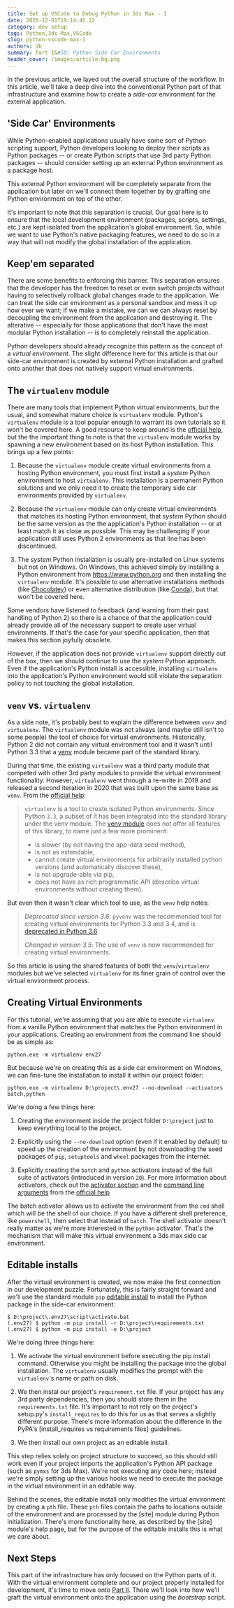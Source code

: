 ```yaml
---
title: Set up VSCode to Debug Python in 3ds Max - I
date: 2020-12-01T19:14:45.12
category: dev setup
tags: Python,3ds Max,VSCode
slug: python-vscode-max-1
authors: db
summary: Part I&#58; Python Side Car Environments
header_cover: /images/article-bg.png
---
```


In the previous article, we layed out the overall structure of the workflow.  In this article, we'll take a deep dive into the conventional Python part of that infrastructure and examine how to create a *side-car* environment for the external application.

## 'Side Car' Environments

While Python-enabled applications usually have some sort of Python scripting support, Python developers looking to deploy their scripts as Python packages -- or create Python scripts that use 3rd party Python packages -- should consider setting up an external Python environment as a package host.

This external Python environment will be completely separate from the application but later on we'll connect them together by by grafting one Python environment on top of the other.

It's important to note that this separation is crucial.  Our goal here is to ensure that the local development environment (packages, scripts, settings, etc.) are kept isolated from the application's global environment.  So, while we want to use Python's native packaging features, we need to do so in a way that will not modify the global installation of the application.

## Keep'em separated

There are some benefits to enforcing this barrier.  This separation ensures that the developer has the freedom to reset or even switch projects without having to selectively rollback global changes made to the application.  We can treat the side car environment as a personal sandbox and mess it up how ever we want; if we make a mistake, we can we can always reset by decoupling the environment from the application and destroying it. The alterative -- especially for those applications that don't have the most modular Python installation -- is to completely reinstall the application.

Python developers should already recognize this pattern as the concept of a *virtual environment*.  The slight difference here for this article is that our side-car environment is created by external Python installation and grafted onto another that does not natively support virtual environments.

## The `virtualenv` module

There are many tools that implement Python virtual environments, but the usual, and somewhat mature choice is `virtualenv` module.  Python's `virtualenv` module is a tool popular enough to warrant its own tutorials so it won't be covered here.  A good resource to keep around is the [official help], but the the important thing to note is that the `virtualenv` module works by spawning a new environment based on its host Python installation.   This brings up a few points:

1. Because the `virtualenv` module create virtual environments from a hosting Python environment, you must first install a _system_ Python environment to host `virtualenv`.  This installation is a permanent Python solutions and we only need it to create the temporary side car environments provided by `virtualenv`.

2. Because the `virtualenv` module can only create virtual environments that matches its hosting Python environment, that _system_ Python should be the same version as the the application's Python installation -- or at least match it as close as possible.  This may be challenging if your application still uses Python 2 environments as that line has been discontinued.

3. The _system_ Python installation is usually pre-installed on Linux systems but not on Windows.  On Windows, this achieved simply by installing a Python environment from <https://www.python.org> and then installing the `virtualenv` module.  It's possible to use alternative installations methods (like [Chocolatey]) or even alternative distribution (like [Conda]), but that won't be covered here.

Some vendors have listened to feedback (and learning from their past handling of Python 2) so there is a chance of that the application could already provide all of the necessary support to create user virtual environments.  If that's the case for your specific application, then that makes this section joyfully obsolete.

However, if the application does not provide `virtualenv` support directly out of the box, then we should continue to use the _system_ Python approach.  Even if the application's Python install is accessible, installing `virtualenv` into the application's Python environment would still violate the separation policy to not touching the global installation.

## `venv` vs. `virtualenv`

As a side note, it's probably best to explain the difference between `venv` and `virtualenv`.  The `virtualenv` module was not always (and maybe still isn't to some people) the tool of choice for virtual environments. Historically, Python 2 did not contain any virtual environment tool and it wasn't until Python 3.3 that a [venv] module became part of the standard library.

During that time, the existing `virtualenv` was a third party module that competed with other 3rd party modules to provide the virtual environment functionality.  However, `virtualenv` went through a re-write in 2019 and released a second iteration in 2020 that was built upon the same base as `venv`.  From the [official help]:

> `virtualenv` is a tool to create isolated Python environments. Since Python `3.3`, a subset of it has been integrated into the standard library under the venv module. The [venv module] does not offer all features of this library, to name just a few more prominent:
>
> - is slower (by not having the app-data seed method),
> - is not as extendable,
> - cannot create virtual environments for arbitrarily installed python versions (and automatically discover these),
> - is not upgrade-able via pip,
> - does not have as rich programmatic API (describe virtual environments without creating them).

But even then it wasn't clear which tool to use, as the `venv` help notes:

> _Deprecated since version 3.6_: `pyvenv` was the recommended tool for creating virtual environments for Python 3.3 and 3.4, and is [deprecated in Python 3.6].
>
> _Changed in version 3.5_: The use of `venv` is now recommended for creating virtual environments.

So this article is using the shared features of both the `venv`/`virtualenv` modules but we've selected `virtualenv` for its finer grain of control over the virtual environment process.

## Creating Virtual Environments

For this tutorial, we're assuming that you are able to execute `virtualenv` from a vanilla Python environment that matches the Python environment in your applications.  Creating an environment from the command line should be as simple as:

```batch
python.exe -m virtualenv env27
```

But because we're on creating this as a side car environment on Windows, we can fine-tune the installation to install it within our project folder:

```batch
python.exe -m virtualenv D:\project\.env27 --no-download --activators batch,python
```

We're doing a few things here:

1. Creating the environment inside the project folder `D:\project` just to keep everything local to the project.

2. Explicitly using the `--no-download` option (even if it enabled by default) to speed up the creation of the environment by not downloading the seed packages of `pip`, `setuptools` and `wheel` packages from the internet.

3. Explicitly creating the `batch` and `python` activators instead of the full suite of activators (introduced in version `20`).  For more information about activators, check out the [activator section] and the [command line arguments] from the [official help]

The batch activator allows us to activate the environment from the `cmd` shell which will be the shell of our choice.  If you have a different shell preference, like `powershell`, then select that instead of `batch`.  The shell activator doesn't really matter as we're more interested in the `python` activator.  That's the mechanism that will make this virtual environment a 3ds max side car environment.

## Editable installs

After the virtual environment is created, we now make the first connection in our development puzzle.  Fortunately, this is fairly straight forward and we'll use the standard module `pip` [editable install] to install the Python package in the side-car environment:

```batch
$ D:\project\.env27\script\activate.bat
(.env27) $ python -m pip install -r D:\project\requirements.txt
(.env27) $ python -m pip install -e D:\project
```

We're doing three things here:

1. We activate the virtual environment before executing the pip install command.  Otherwise you might be installing the package into the global installation.  The `virtualenv` usually modifies the prompt with the `virtualenv`'s name or path on disk.

2. We then instal our project's `requirement.txt` file.  If your project has any 3rd party dependencies, then you should store them in the `requirements.txt` file.  It's important to not rely on the project's setup.py's `install_requires` to do this for us as that serves a slightly different purpose.  There's more information about the difference in the PyPA's [install_requires vs requirements files] guidelines.

3. We then install our own project as an editable install.

This step relies solely on project structure to succeed, so this should still work even if your project imports the application's Python API package (such as `pymxs` for 3ds Max).  We're not executing any code here; instead we're simply setting up the various hooks we need to execute the package in the virtual environment in an editable way.

Behind the scenes, the editable install only modifies the virtual environment by creating a `pth` file.  These `pth` files contain the paths to locations outside of the environment and are processed by the [site] module during Python initialization.  There's more functionality here, as described by the [site] module's help page, but for the purpose of the editable installs this is what we care about.

## Next Steps

This part of the infrastructure has only focused on the Python parts of it.  With the virtual environment complete and our project properly installed for development, it's time to move onto [Part II].  There we'll look into how we'll graft the virtual environment onto the application using the _bootstrap_ script.

[chocolatey]: https://chocolatey.org
[conda]: https://docs.conda.io
[activator section]: https://virtualenv.pypa.io/en/latest/user_guide.html#activators
[official help]: https://virtualenv.pypa.io/en/latest/
[command line arguments]: https://virtualenv.pypa.io/en/latest/cli_interface.html#section-activators
[deprecated in Python 3.6]: https://docs.python.org/dev/whatsnew/3.6.html#deprecated-features
[venv]: https://docs.python.org/3/library/venv.html
[venv module]: https://docs.python.org/3/library/venv.html
[editable install]: https://pip.pypa.io/en/stable/cli/pip_install/#local-project-installs
[part ii]: {filename}2020-12-03-python-vscode-and-max-2.md
